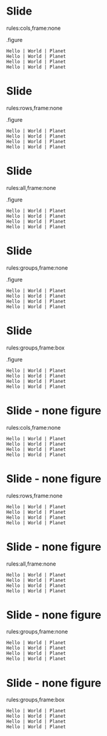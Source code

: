 
# Slide 

rules:cols,frame:none

.figure

  ```tabular{visual,head,rules:cols,frame:none,side}
  Hello | World | Planet
  Hello | World | Planet
  Hello | World | Planet
  Hello | World | Planet
  ```

# Slide 

rules:rows,frame:none

.figure

  ```tabular{visual,head,rules:rows,frame:none,side}
  Hello | World | Planet
  Hello | World | Planet
  Hello | World | Planet
  Hello | World | Planet
  ```

# Slide 

rules:all,frame:none

.figure

  ```tabular{visual,head,rules:all,frame:none,side}
  Hello | World | Planet
  Hello | World | Planet
  Hello | World | Planet
  Hello | World | Planet
  ```

# Slide 

rules:groups,frame:none

.figure

  ```tabular{visual,head,rules:groups,frame:none,side}
  Hello | World | Planet
  Hello | World | Planet
  Hello | World | Planet
  Hello | World | Planet
  ```

# Slide 

rules:groups,frame:box

.figure

  ```tabular{visual,head,rules:groups,frame:box,side}
  Hello | World | Planet
  Hello | World | Planet
  Hello | World | Planet
  Hello | World | Planet
  ```




# Slide - none figure

rules:cols,frame:none

  ```tabular{visual,head,rules:cols,frame:none,side}
  Hello | World | Planet
  Hello | World | Planet
  Hello | World | Planet
  Hello | World | Planet
  ```

# Slide - none figure

rules:rows,frame:none

  ```tabular{visual,head,rules:rows,frame:none,side}
  Hello | World | Planet
  Hello | World | Planet
  Hello | World | Planet
  Hello | World | Planet
  ```

# Slide - none figure

rules:all,frame:none

  ```tabular{visual,head,rules:all,frame:none,side}
  Hello | World | Planet
  Hello | World | Planet
  Hello | World | Planet
  Hello | World | Planet
  ```

# Slide - none figure

rules:groups,frame:none

  ```tabular{visual,head,rules:groups,frame:none,side}
  Hello | World | Planet
  Hello | World | Planet
  Hello | World | Planet
  Hello | World | Planet
  ```

# Slide - none figure

rules:groups,frame:box

  ```tabular{visual,head,rules:groups,frame:box,side}
  Hello | World | Planet
  Hello | World | Planet
  Hello | World | Planet
  Hello | World | Planet
  ```




